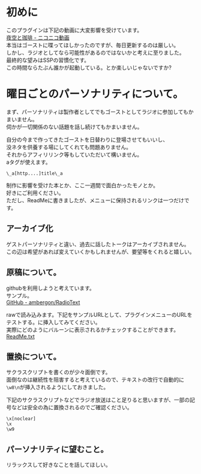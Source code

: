 # 初めに
このプラグインは下記の動画に大変影響を受けています。<br>
[夜空と珈琲 - ニコニコ動画](https://www.nicovideo.jp/watch/sm34530873)<br>
本当はゴーストに喋ってほしかったのですが、毎日更新するのは厳しい。<br>
しかし、ラジオとしてなら可能性があるのではないかと考えに至りました。<br>
最終的な望みはSSPの習慣化です。<br>
この時間ならたぶん誰かが起動している。とか楽しいじゃないですか?<br>


# 曜日ごとのパーソナリティについて。
まず、パーソナリティは製作者としてでもゴーストとしてラジオに参加してもかまいません。<br>
伺かが一切関係のない話題を話し続けてもかまいません。<br>

自分の今まで作ってきたゴーストを日替わりに登場させてもいいし、<br>
没ネタを供養する場にしてくれても問題ありません。<br>
それからアフィリリンク等もしていただいて構いません。<br>
aタグが使えます。<br>
```
\_a[http....]title\_a
```
制作に影響を受けた本とか、ここ一週間で面白かったモノとか。<br>
好きにご利用ください。<br>
ただし、ReadMeに書きましたが、メニューに保持されるリンクは一つだけです。<br>


## アーカイブ化
ゲストパーソナリティと違い、過去に話したトークはアーカイブされません。<br>
この辺は希望があれば変えていくかもしれませんが、要望等をくれると嬉しい。<br>


## 原稿について。
githubを利用しようと考えています。<br>
サンプル。<br>
[GitHub - ambergon/RadioText](https://github.com/ambergon/RadioText)<br>

rawで読み込みます。下記をサンプルURLとして、プラグインメニューのURLをテストする。に挿入してみてください。<br>
実際にどのようにバルーンに表示されるかチェックすることができます。<br>
[ReadMe.txt](https://raw.githubusercontent.com/ambergon/RadioText/master/ReadMe.txt)<br>


## 置換について。
サクラスクリプトを書くのが少々面倒です。<br>
面倒なのは継続性を阻害すると考えているので、テキストの改行で自動的に`\w8\n`が挿入されるようにしておきました。<br>

下記のサクラスクリプトなどでラジオ放送はこと足りると思いますが、一部の記号などは安全の為に置換されるのでご確認ください。<br>
```
\x[noclear]
\x
\w9
```


## パーソナリティに望むこと。
リラックスして好きなことを話してほしい。<br>













